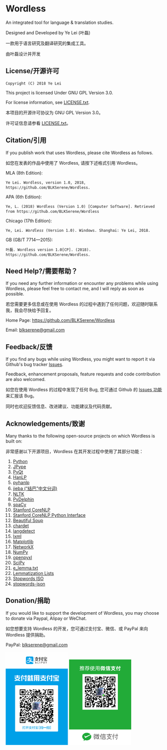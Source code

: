 # Wordless
An integrated tool for language & translation studies.

Designed and Developed by Ye Lei (叶磊)

一款用于语言研究及翻译研究的集成工具。

由叶磊设计并开发

## License/开源许可
    Copyright (C) 2018 Ye Lei

This project is licensed Under GNU GPL Version 3.0.

For license information, see [LICENSE.txt](https://github.com/BLKSerene/Wordless/blob/master/LICENSE.txt).

本项目的开源许可协议为 GNU GPL Version 3.0。

许可证信息请参看 [LICENSE.txt](https://github.com/BLKSerene/Wordless/blob/master/LICENSE.txt)。

## Citation/引用
If you publish work that uses Wordless, please cite Wordless as follows.

如您在发表的作品中使用了 Wordless, 请按下述格式引用 Wordless。

MLA (8th Edition):

    Ye Lei. Wordless, version 1.0, 2018, https://github.com/BLKSerene/Wordless.

APA (6th Edition):

    Ye, L. (2018) Wordless (Version 1.0) [Computer Software]. Retrieved from https://github.com/BLKSerene/Wordless

Chicago (17th Edition):

<pre><code>Ye, Lei. <i>Wordless</i> (Version 1.0). Windows. Shanghai: Ye Lei, 2018.</code></pre>

GB (GB/T 7714—2015):

    叶磊. Wordless version 1.0[CP]. (2018). https://github.com/BLKSerene/Wordless.

## Need Help?/需要帮助？
If you need any further information or encounter any problems while using Wordless, please feel free to contact me, and I will reply as soon as possible.

若您需要更多信息或在使用 Wordless 的过程中遇到了任何问题，欢迎随时联系我，我会尽快给予回复。


Home Page: https://github.com/BLKSerene/Wordless

Email: blkserene@gmail.com

## Feedback/反馈
If you find any bugs while using Wordless, you might want to report it via Github\'s bug tracker [Issues](https://github.com/BLKSerene/Wordless/issues).

Feedback, enhancement proposals, feature requests and code contribution are also welcomed.

如您在使用 Wordless 的过程中发现了任何 Bug, 您可通过 Github 的 [Issues 功能](https://github.com/BLKSerene/Wordless/issues)来汇报该 Bug。

同时也欢迎反馈信息、改进建议、功能建议及代码贡献。

## Acknowledgements/致谢
Many thanks to the following open-source projects on which Wordless is built on:

非常感谢以下开源项目，Wordless 在其开发过程中使用了其部分功能：

1. [Python](https://www.python.org/)
2. [JPype](https://github.com/jpype-project/jpype/)
3. [PyQt](https://www.riverbankcomputing.com/software/pyqt/intro)
4. [HanLP](http://hanlp.com/)
5. [pyhanlp](https://github.com/hankcs/pyhanlp)
6. [jieba (“结巴”中文分词)](https://github.com/fxsjy/jieba)
7. [NLTK](http://www.nltk.org/)
8. [PyDelphin](https://github.com/delph-in/pydelphin)
9. [spaCy](https://spacy.io/)
10. [Stanford CoreNLP](https://stanfordnlp.github.io/CoreNLP/)
11. [Stanford CoreNLP Python Interface](https://github.com/stanfordnlp/python-stanford-corenlp)
12. [Beautiful Soup](https://www.crummy.com/software/BeautifulSoup/)
13. [chardet](https://github.com/chardet/chardet)
14. [langdetect](https://github.com/Mimino666/langdetect)
15. [lxml](https://lxml.de/)
16. [Matplotlib](https://matplotlib.org/)
17. [NetworkX](http://networkx.github.io/)
18. [NumPy](http://www.numpy.org/)
19. [openpyxl](https://openpyxl.readthedocs.io/en/stable/)
20. [SciPy](https://www.scipy.org/)
21. [e_lemma.txt](https://lexically.net/downloads/BNC_wordlists/e_lemma.txt)
22. [Lemmatization Lists](https://github.com/michmech/lemmatization-lists)
23. [Stopwords ISO](https://github.com/stopwords-iso/stopwords-iso)
24. [stopwords-json](https://github.com/6/stopwords-json)

## Donation/捐助
If you would like to support the development of Wordless, you may choose to donate via Paypal, Alipay or WeChat.

如您想要支持 Wordless 的开发，您可通过支付宝、微信、或 PayPal 来向 Wordless 提供捐助。

PayPal: [blkserene@gmail.com](https://www.paypal.com/myaccount/transfer/homepage/send)

<img src=https://github.com/BLKSerene/Wordless/blob/master/images/Alipay.jpg width="200"> <img src=https://github.com/BLKSerene/Wordless/blob/master/images/WeChat.png alt="WeChat" width="200">
